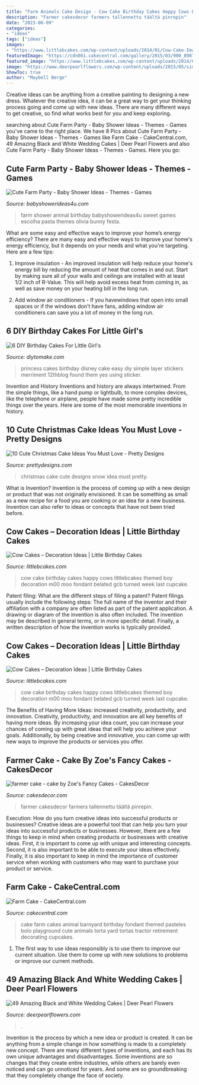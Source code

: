 ```yaml
---
title: "Farm Animals Cake Design - Cow Cake Birthday Cakes Happy Cows Littlebcakes Themed Boy Decoration M00 Moo Fondant Belated Gcb Turned Week Last Cupcake"
description: "Farmer cakesdecor farmers tallennettu täältä pinrepin"
date: "2023-06-09"
categories:
- "ideas"
tags: ["ideas"]
images:
- "https://www.littlebcakes.com/wp-content/uploads/2014/01/Cow-Cake-Images-768x1024.jpg"
featuredImage: "https://cdn001.cakecentral.com/gallery/2015/03/900_898778faGg_farm-cake.jpg"
featured_image: "https://www.littlebcakes.com/wp-content/uploads/2014/01/Cow-Cake-Images-768x1024.jpg"
image: "https://www.deerpearlflowers.com/wp-content/uploads/2015/05/simple-square-black-and-white-wedding-cake-with-pearl-detail.jpg"
ShowToc: true
author: "Maybell Berge"
---
```



Creative ideas can be anything from a creative painting to designing a new dress. Whatever the creative idea, it can be a great way to get your thinking process going and come up with new ideas. There are many different ways to get creative, so find what works best for you and keep exploring.

	

		
searching about Cute Farm Party - Baby Shower Ideas - Themes - Games you've came to the right place. We have 8 Pics about Cute Farm Party - Baby Shower Ideas - Themes - Games like Farm Cake - CakeCentral.com, 49 Amazing Black and White Wedding Cakes | Deer Pearl Flowers and also Cute Farm Party - Baby Shower Ideas - Themes - Games. Here you go:
		
    
## Cute Farm Party - Baby Shower Ideas - Themes - Games

<img loading=lazy src="http://www.babyshowerideas4u.com/wp-content/uploads/2014/07/IMG_2015-2E-682x1024.jpg" onerror="this.onerror=null;this.src='https://tse3.mm.bing.net/th?id=OIP.9hG65VvDezwlY1g4MOQc2QHaLH&amp;pid=15.1';" alt="Cute Farm Party - Baby Shower Ideas - Themes - Games">

_Source: babyshowerideas4u.com_

>farm shower animal birthday babyshowerideas4u sweet games escolha pasta themes olivia bunny festa. 

	

What are some easy and effective ways to improve your home’s energy efficiency?
There are many easy and effective ways to improve your home's energy efficiency, but it depends on your needs and what you're targeting. Here are a few tips:
1. Improve insulation - An improved insulation will help reduce your home's energy bill by reducing the amount of heat that comes in and out. Start by making sure all of your walls and ceilings are installed with at least 1/2 inch of R-Value. This will help avoid excess heat from coming in, as well as save money on your heating bill in the long run.

2. Add window air conditioners - If you havewindows that open into small spaces or if the windows don't have fans, adding window air conditioners can save you a lot of money in the long run.

    
## 6 DIY Birthday Cakes For Little Girl&#039;s

<img loading=lazy src="https://www.diytomake.com/wp-content/uploads/2015/09/disney-princess-birthday-cake.jpg" onerror="this.onerror=null;this.src='https://tse1.mm.bing.net/th?id=OIP.DWMb6zM9ZK1HSOQpbjVS7wHaIs&amp;pid=15.1';" alt="6 DIY Birthday Cakes For Little Girl&#039;s">

_Source: diytomake.com_

>princess cakes birthday disney cake easy diy simple layer stickers merriment 12thblog found them yes using sticker. 

	

Invention and History
Inventions and history are always intertwined. From the simple things, like a hand pump or lightbulb, to more complex devices, like the telephone or airplane, people have made some pretty incredible things over the years. Here are some of the most memorable inventions in history.

    
## 10 Cute Christmas Cake Ideas You Must Love - Pretty Designs

<img loading=lazy src="http://www.prettydesigns.com/wp-content/uploads/2014/12/Christmas-Cake-Idea-Snow.jpg" onerror="this.onerror=null;this.src='https://tse4.mm.bing.net/th?id=OIP.ZsgJ5QR32SSUsFvH2JuMpQHaJ3&amp;pid=15.1';" alt="10 Cute Christmas Cake Ideas You Must Love - Pretty Designs">

_Source: prettydesigns.com_

>christmas cake cute designs snow idea must pretty. 

	

What is Invention?
Invention is the process of coming up with a new design or product that was not originally envisioned. It can be something as small as a new recipe for a food you are cooking or an idea for a new business. Invention can also refer to ideas or concepts that have not been tried before.

    
## Cow Cakes – Decoration Ideas | Little Birthday Cakes

<img loading=lazy src="https://www.littlebcakes.com/wp-content/uploads/2014/01/Cow-Cake-Images.jpg" onerror="this.onerror=null;this.src='https://tse4.mm.bing.net/th?id=OIP.VV2rx2fZXnAQTghthyjUpwHaJ4&amp;pid=15.1';" alt="Cow Cakes – Decoration Ideas | Little Birthday Cakes">

_Source: littlebcakes.com_

>cow cake birthday cakes happy cows littlebcakes themed boy decoration m00 moo fondant belated gcb turned week last cupcake. 

	

Patent filing: What are the different steps of filing a patent?
Patent filings usually include the following steps: 
The full name of the inventor and their affiliation with a company are often listed as part of the patent application. A drawing or diagram of the invention is also often included. The invention may be described in general terms, or in more specific detail. Finally, a written description of how the invention works is typically provided.

    
## Cow Cakes – Decoration Ideas | Little Birthday Cakes

<img loading=lazy src="https://www.littlebcakes.com/wp-content/uploads/2014/01/Cow-Cake-Images-768x1024.jpg" onerror="this.onerror=null;this.src='https://tse2.mm.bing.net/th?id=OIP.K3CLj0TlBLWtsD8Jlowi1wHaJ4&amp;pid=15.1';" alt="Cow Cakes – Decoration Ideas | Little Birthday Cakes">

_Source: littlebcakes.com_

>cow cake birthday cakes happy cows littlebcakes themed boy decoration m00 moo fondant belated gcb turned week last cupcake. 

	

The Benefits of Having More Ideas: increased creativity, productivity, and innovation.
Creativity, productivity, and innovation are all key benefits of having more ideas. By increasing your idea count, you can increase your chances of coming up with great ideas that will help you achieve your goals. Additionally, by being creative and innovative, you can come up with new ways to improve the products or services you offer.

    
## Farmer Cake - Cake By Zoe&#039;s Fancy Cakes - CakesDecor

<img loading=lazy src="https://pic.cakesdecor.com/m/reepybvqnt4nkpk3b5j9.jpg" onerror="this.onerror=null;this.src='https://tse4.mm.bing.net/th?id=OIP.09ptypI8Kc84a90u-A9g1wHaLH&amp;pid=15.1';" alt="farmer cake - cake by Zoe&#039;s Fancy Cakes - CakesDecor">

_Source: cakesdecor.com_

>farmer cakesdecor farmers tallennettu täältä pinrepin. 

	

Execution: How do you turn creative ideas into successful products or businesses?
Creative ideas are a powerful tool that can help you turn your ideas into successful products or businesses. However, there are a few things to keep in mind when creating products or businesses with creative ideas. First, it is important to come up with unique and interesting concepts. Second, it is also important to be able to execute your ideas effectively. Finally, it is also important to keep in mind the importance of customer service when working with customers who may want to purchase your product or service.

    
## Farm Cake - CakeCentral.com

<img loading=lazy src="https://cdn001.cakecentral.com/gallery/2015/03/900_898778faGg_farm-cake.jpg" onerror="this.onerror=null;this.src='https://tse2.mm.bing.net/th?id=OIP.TT-4g0_huUTKovOcCygp-gHaKx&amp;pid=15.1';" alt="Farm Cake - CakeCentral.com">

_Source: cakecentral.com_

>cake farm cakes animal barnyard birthday fondant themed pasteles bolo playground cute animals torta yard tortas tractor retirement decorating cupcakes. 

	

1. The first way to use ideas responsibly is to use them to improve our current situation. Use them to come up with new solutions to problems or improve our current methods. 

    
## 49 Amazing Black And White Wedding Cakes | Deer Pearl Flowers

<img loading=lazy src="https://www.deerpearlflowers.com/wp-content/uploads/2015/05/simple-square-black-and-white-wedding-cake-with-pearl-detail.jpg" onerror="this.onerror=null;this.src='https://tse2.mm.bing.net/th?id=OIP.bfabzJK0cjrDsv_Ea0XmswHaL2&amp;pid=15.1';" alt="49 Amazing Black and White Wedding Cakes | Deer Pearl Flowers">

_Source: deerpearlflowers.com_

>. 

	

Invention is the process by which a new idea or product is created. It can be anything from a simple change in how something is made to a completely new concept. There are many different types of inventions, and each has its own unique advantages and disadvantages. Some inventions are so changes that they create entire industries, while others are barely even noticed and can go unnoticed for years. And some are so groundbreaking that they completely change the face of society.

